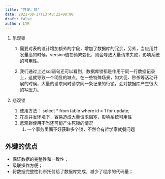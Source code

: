 ```yaml
---
title: "并发，锁"
date: 2021-08-17T13:48:22+08:00
draft: false
author: LYR
---
```


1. 乐观锁

   1. 需要对表的设计增加额外的字段，增加了数据库的冗余，另外，当应用并发量高的时候，version值在频繁变化，则会导致大量请求失败，影响系统的可用性。

   2. 我们通过上述sql语句还可以看到，数据库锁都是作用于同一行数据记录上，这就导致一个明显的缺点，在一些特殊场景，如大促、秒杀等活动开展的时候，大量的请求同时请求同一条记录的行锁，会对数据库产生很大的写压力。

2. 悲观锁

   1. 使用方法： select * from table where id = 1 for update;
   2. 在高并发环境下，容易造成大量请求阻塞，影响系统可用性
   3. 悲观锁使用不当还可能产生死锁的情况
      1. 一个事务里面不好获取多个锁，不然会有哲学家就餐问题

## 外键的优点



- 保证数据的完整性和一致性；
- 级联操作方便；
- 将数据完整性判断托付给了数据库完成，减少了程序的代码量；